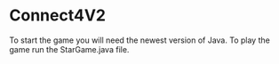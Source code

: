 # Connect4V2
To start the game you will need the newest version of Java. To play the game run the StarGame.java file.

